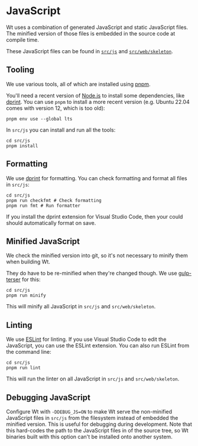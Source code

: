 # JavaScript

Wt uses a combination of generated JavaScript and static JavaScript files.
The minified version of those files is embedded in the source code at
compile time.

These JavaScript files can be found in [`src/js`](../../src/js)
and [`src/web/skeleton`](../../src/web/skeleton).

## Tooling

We use various tools, all of which are installed using [pnpm](https://pnpm.io).

You'll need a recent version of [Node.js](https://nodejs.org)
to install some dependencies, like [dprint](https://dprint.dev).
You can use `pnpm` to install a more recent version (e.g. Ubuntu
22.04 comes with version 12, which is too old):

```shell
pnpm env use --global lts
```

In `src/js` you can install and run all the tools:

```shell
cd src/js
pnpm install
```

## Formatting

We use [dprint](https://dprint.dev) for formatting. You can check formatting
and format all files in `src/js`:

```shell
cd src/js
pnpm run checkfmt # Check formatting
pnpm run fmt # Run formatter
```

If you install the dprint extension for Visual Studio Code, then your
could should automatically format on save.

## Minified JavaScript

We check the minified version into git, so it's not necessary to minify
them when building Wt.

They do have to be re-minified when they're changed though. We use
[gulp-terser](https://www.npmjs.com/package/gulp-terser) for this:

```shell
cd src/js
pnpm run minify
```

This will minify all JavaScript in `src/js` and `src/web/skeleton`.

## Linting

We use [ESLint](https://eslint.org) for linting. If you use Visual Studio Code
to edit the JavaScript, you can use the ESLint extension. You can also run ESLint
from the command line:

```shell
cd src/js
pnpm run lint
```

This will run the linter on all JavaScript in `src/js` and `src/web/skeleton`.

## Debugging JavaScript

Configure Wt with `-DDEBUG_JS=ON` to make Wt serve the non-minified JavaScript
files in `src/js` from the filesystem instead of embedded the minified version.
This is useful for debugging during development. Note that this hard-codes the
path to the JavaScript files in of the source tree, so Wt binaries built with
this option can't be installed onto another system.
